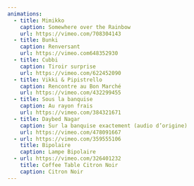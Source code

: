 ```yaml
---
animations:
  - title: Mimikko
    caption: Somewhere over the Rainbow
    url: https://vimeo.com/708304143
  - title: Bunki
    caption: Renversant
    url: https://vimeo.com648352930
  - title: Cubbi
    caption: Tiroir surprise
    url: https://vimeo.com/622452090
  - title: Vikki & Pipistrello
    caption: Rencontre au Bon Marché
    url: https://vimeo.com/432299455
  - title: Sous la banquise
    caption: Au rayon frais
    url: https://vimeo.com/384321671
  - title: Daybed Nagar
    caption: Sur la banquise exactement (audio d’origine)
    url: https://vimeo.com/478091667
  - url: https://vimeo.com/359555106
    title: Bipolaire
    caption: L﻿ampe Bipolaire
  - url: https://vimeo.com/326401232
    title: Coffee Table Citron Noir
    caption: C﻿itron Noir
---
```

